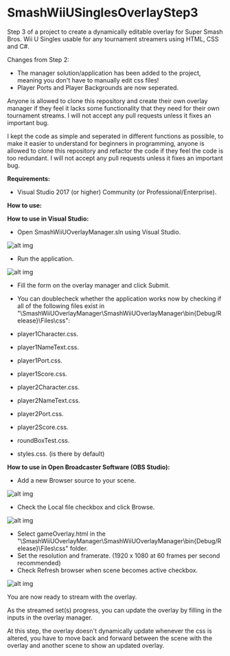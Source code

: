 # SmashWiiUSinglesOverlayStep3
Step 3 of a project to create a dynamically editable overlay for Super Smash Bros. Wii U Singles usable for any tournament streamers using HTML, CSS and C#.

Changes from Step 2:
- The manager solution/application has been added to the project, meaning you don't have to manually edit css files!
- Player Ports and Player Backgrounds are now seperated.

Anyone is allowed to clone this repository and create their own overlay manager if they feel it lacks some functionality that they need for their own tournament streams. I will not accept any pull requests unless it fixes an important bug.

I kept the code as simple and seperated in different functions as possible, to make it easier to understand for beginners in programming, anyone is allowed to clone this repository and refactor the code if they feel the code is too redundant. I will not accept any pull requests unless it fixes an important bug.

**Requirements:**
- Visual Studio 2017 (or higher) Community (or Professional/Enterprise).

**How to use:**

**How to use in Visual Studio:**
- Open SmashWiiUOverlayManager.sln using Visual Studio.

![alt img]()
- Run the application.

![alt img]()
- Fill the form on the overlay manager and click Submit.

- You can doublecheck whether the application works now by checking if all of the following files exist in "\SmashWiiUOverlayManager\SmashWiiUOverlayManager\bin\{Debug/Release}\Files\css":
- player1Character.css.
- player1NameText.css.
- player1Port.css.
- player1Score.css.
- player2Character.css.
- player2NameText.css.
- player2Port.css.
- player2Score.css.
- roundBoxTest.css.
- styles.css. (is there by default)

**How to use in Open Broadcaster Software (OBS Studio):**
- Add a new Browser source to your scene.

![alt img]()
- Check the Local file checkbox and click Browse.

![alt img]()
- Select gameOverlay.html in the "\SmashWiiUOverlayManager\SmashWiiUOverlayManager\bin\{Debug/Release}\Files\css" folder. 
- Set the resolution and framerate. (1920 x 1080 at 60 frames per second recommended)
- Check Refresh browser when scene becomes active checkbox.

![alt img]()

You are now ready to stream with the overlay.

As the streamed set(s) progress, you can update the overlay by filling in the inputs in the overlay manager.

At this step, the overlay doesn't dynamically update whenever the css is altered, you have to move back and forward between the scene with the overlay and another scene to show an updated overlay.
